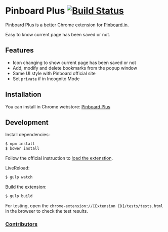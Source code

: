 Pinboard Plus [![Build Status](https://travis-ci.org/clvrobj/Pinboard-Plus.svg?branch=master)](https://travis-ci.org/clvrobj/Pinboard-Plus)
=============
Pinboard Plus is a better Chrome extension for [Pinboard.in](http://pinboard.in). 

Easy to know current page has been saved or not.

Features
--------

* Icon changing to show current page has been saved or not
* Add, modify and delete bookmarks from the popup window
* Same UI style with Pinboard official site
* Set `private` if in Incognito Mode


Installation
------------
You can install in Chrome webstore: [Pinboard Plus](https://chrome.google.com/webstore/detail/mphdppdgoagghpmmhodmfajjlloijnbd)

Development
-----------
Install dependencies:

```bash
$ npm install
$ bower install
```

Follow the official instruction to [load the extenstion](https://developer.chrome.com/extensions/getstarted#unpacked).

LiveReload:

```bash
$ gulp watch
```

Build the extension:

```bash
$ gulp build
```

For testing, open the `chrome-extension://[Extension ID]/tests/tests.html` in the browser to check the test results.

### [Contributors](https://github.com/clvrobj/Pinboard-Plus/graphs/contributors)
